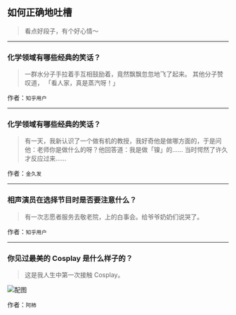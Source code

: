 ## 如何正确地吐槽

> 看点好段子，有个好心情～


 
---

### 化学领域有哪些经典的笑话？

> 一群水分子手拉着手互相鼓励着，竟然飘飘忽忽地飞了起来。
> 其他分子赞叹道，
> 「看人家，真是蒸汽呀！」


作者：`知乎用户`

---

### 化学领域有哪些经典的笑话？

> 有一天，我新认识了一个做有机的教授，我好奇他是做哪方面的，于是问他：老师你是做什么的呀？他回答道：我是做「镍」的……
> 当时愕然了许久才反应过来……


作者：`金久发`

---

### 相声演员在选择节目时是否要注意什么？

> 有一次志愿者服务去敬老院，上的白事会。给爷爷奶奶们说哭了。


作者：`知乎用户`

---

### 你见过最美的 Cosplay 是什么样子的？

> 这是我人生中第一次接触 Cosplay。



![配图](http://pic2.zhimg.com/70/2d7e848136fc948baab7f108a963cbcd_b.jpg)


作者：`阿柿`